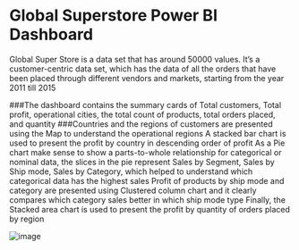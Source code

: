 # Global Superstore Power BI Dashboard

Global Super Store is a data set that has around 50000 values. It’s a customer-centric data set, which has the data of all the orders that have been placed through different vendors and markets, starting from the year 2011 till 2015

###The dashboard contains the summary cards of Total customers, Total profit, operational cities, the total count of products, total orders placed, and quantity
###Countries and the regions of customers are presented using the Map to understand the operational regions
A stacked bar chart is used to present the profit by country in descending order of profit
As a Pie chart make sense to show a parts-to-whole relationship for categorical or nominal data, the slices in the pie represent Sales by Segment, Sales by Ship mode, Sales by Category, which helped to understand which categorical data has the highest sales
Profit of products by ship mode and category are presented using Clustered column chart and it clearly compares which category sales better in which ship mode type
Finally, the Stacked area chart is used to present the profit by quantity of orders placed by region




![image](https://user-images.githubusercontent.com/104180164/166192476-b853f131-9f2c-4fe1-ab57-560ef1f65a1d.png)

